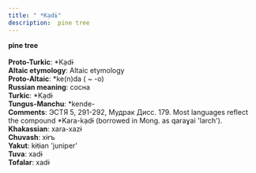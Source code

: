 ```yaml
---
title: " *Kạdɨ"
description:  pine tree
---
```

<p data-pagefind-weight="0.5">
<strong> pine tree</strong><br><br>
<strong>Proto-Turkic</strong>:  *Kạdɨ<br>
<strong>Altaic etymology</strong>:  Altaic etymology<br>
<strong> Proto-Altaic</strong>:  *ke(n)da ( ~ -o)<br>
<strong>Russian meaning</strong>:  сосна<br>
<strong>Turkic</strong>:  *Kạdɨ<br>
<strong>Tungus-Manchu</strong>:  *kende-<br>
<strong>Comments</strong>:  ЭСТЯ 5, 291-292, Мудрак Дисс. 179. Most languages reflect the compound *Kara-kạdɨ (borrowed in Mong. as qaraɣai 'larch').<br>
<strong>Khakassian</strong>:  xara-xazɨ<br>
<strong>Chuvash</strong>:  xɨrъ<br>
<strong>Yakut</strong>:  kɨtɨan 'juniper'<br>
<strong>Tuva</strong>:  xadɨ<br>
<strong>Tofalar</strong>:  xadɨ<br>

</p>
